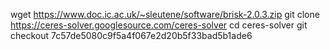wget https://www.doc.ic.ac.uk/~sleutene/software/brisk-2.0.3.zip
git clone https://ceres-solver.googlesource.com/ceres-solver
cd ceres-solver
git checkout 7c57de5080c9f5a4f067e2d20b5f33bad5b1ade6
